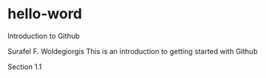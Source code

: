 # hello-word
Introduction to Github

Surafel F. Woldegiorgis
This is an introduction to getting started with Github

Section 1.1
